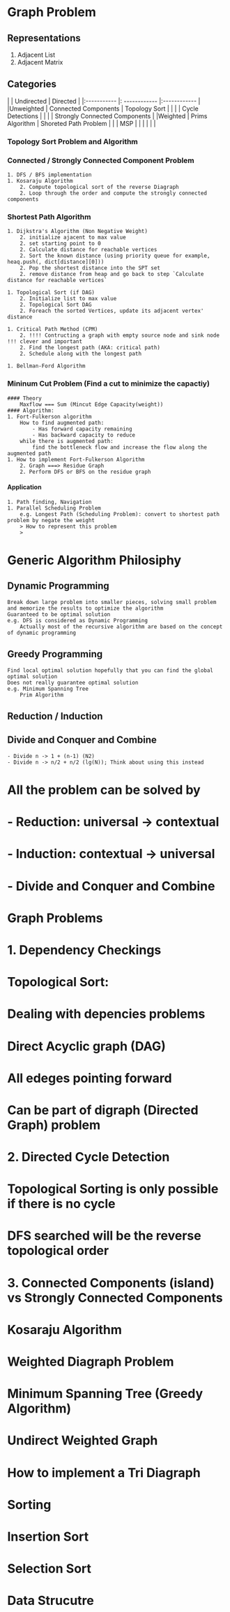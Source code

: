 # Graph Problem

## Representations
1. Adjacent List
1. Adjacent Matrix

## Categories
|							| Undirected										| Directed 											|
|:----------- |: ------------ 								|:------------									|
|Unweighted		|	Connected Components				 	|	Topology Sort									|
|							|																|	Cycle Detections							|
|							|																|	Strongly Connected Components	|
|Weighted			|	Prims Algorithm								|	Shoreted Path Problem					|
|							|	MSP														|																|
|							|																|																|

### Topology Sort Problem and Algorithm 


### Connected / Strongly Connected Component Problem
	1. DFS / BFS implementation 
	1. Kosaraju Algorithm 
		2. Compute topological sort of the reverse Diagraph
		2. Loop through the order and compute the strongly connected components

### Shortest Path Algorithm 
	1. Dijkstra's Algorithm (Non Negative Weight)
		2. initialize ajacent to max value
		2. set starting point to 0
		2. Calculate distance for reachable vertices 
		2. Sort the known distance (using priority queue for example, heaq.push(, dict[distance][0]))
		2. Pop the shortest distance into the SPT set
		2. remove distance from heap and go back to step `Calculate distance for reachable vertices`
	
	1. Topological Sort (if DAG)
		2. Initialize list to max value
		2. Topological Sort DAG
		2. Foreach the sorted Vertices, update its adjacent vertex' distance
	
	1. Critical Path Method (CPM)
		2. !!!! Contructing a graph with empty source node and sink node !!! clever and important
		2. Find the longest path (AKA: critical path)
		2. Schedule along with the longest path
	
	1. Bellman-Ford Algorithm

### Mininum Cut Problem (Find a cut to minimize the capactiy)
	#### Theory
		Maxflow === Sum (Mincut Edge Capacity(weight)) 
	#### Algorithm:
	1. Fort-Fulkerson algorithm
		How to find augmented path:
			- Has forward capacity remaining 
			- Has backward capacity to reduce
		while there is augmented path:
			find the bottleneck flow and increase the flow along the augmented path
	1. How to implement Fort-Fulkerson Algorithm
		2. Graph ===> Residue Graph
		2. Perform DFS or BFS on the residue graph



#### Application
	1. Path finding, Navigation 
	1. Parallel Scheduling Problem
		e.g. Longest Path (Scheduling Problem): convert to shortest path problem by negate the weight
		> How to represent this problem 
		>  

# Generic Algorithm Philosiphy
## Dynamic Programming 
	Break down large problem into smaller pieces, solving small problem and memorize the results to optimize the algorithm
	Guaranteed to be optimal solution
	e.g. DFS is considered as Dynamic Programming
		Actually most of the recursive algorithm are based on the concept of dynamic programming

## Greedy Programming 
	Find local optimal solution hopefully that you can find the global optimal solution
	Does not really guarantee optimal solution
	e.g. Minimum Spanning Tree 
		Prim Algorithm

## Reduction / Induction 

## Divide and Conquer and Combine 
	- Divide n -> 1 + (n-1) (N2)
	- Divide n -> n/2 + n/2 (lg(N)); Think about using this instead


# All the problem can be solved by 
# 	- Reduction: universal -> contextual 
#		- Induction: contextual -> universal 
# 	- Divide and Conquer and Combine

# Graph Problems 
# 1. Dependency Checkings 
# Topological Sort: 
# 	Dealing with depencies problems 
#		Direct Acyclic graph (DAG) 
#		All edeges pointing forward
# Can be part of digraph (Directed Graph) problem
#
#	2. Directed Cycle Detection
#		Topological Sorting is only possible if there is no cycle
#		DFS searched will be the reverse topological order
#
#	3. Connected Components (island) vs Strongly Connected Components
# 	Kosaraju Algorithm


# Weighted Diagraph Problem 
#
# Minimum Spanning Tree (Greedy Algorithm)
#		Undirect Weighted Graph
#		

# How to implement a Tri Diagraph






# Sorting 
# 	Insertion Sort
# 	Selection Sort 


# Data Strucutre 
# 	